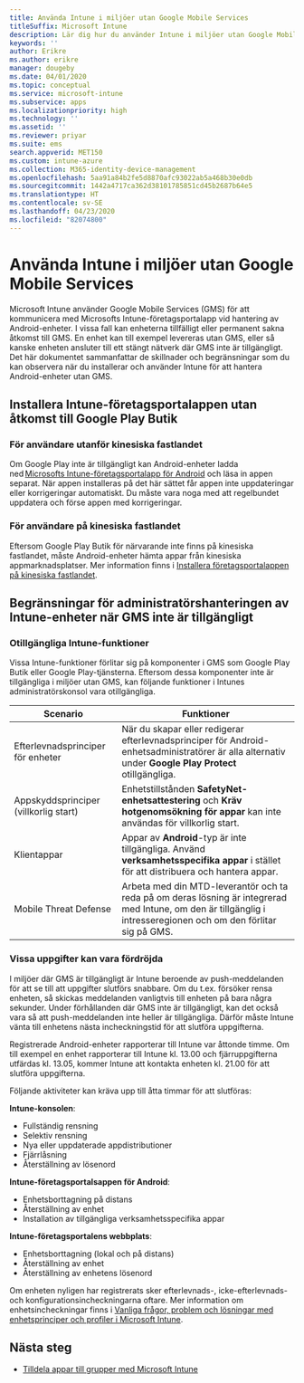 ```yaml
---
title: Använda Intune i miljöer utan Google Mobile Services
titleSuffix: Microsoft Intune
description: Lär dig hur du använder Intune i miljöer utan Google Mobile Services.
keywords: ''
author: Erikre
ms.author: erikre
manager: dougeby
ms.date: 04/01/2020
ms.topic: conceptual
ms.service: microsoft-intune
ms.subservice: apps
ms.localizationpriority: high
ms.technology: ''
ms.assetid: ''
ms.reviewer: priyar
ms.suite: ems
search.appverid: MET150
ms.custom: intune-azure
ms.collection: M365-identity-device-management
ms.openlocfilehash: 5aa91a84b2fe5d8870afc93022ab5a468b30e0db
ms.sourcegitcommit: 1442a4717ca362d38101785851cd45b2687b64e5
ms.translationtype: HT
ms.contentlocale: sv-SE
ms.lasthandoff: 04/23/2020
ms.locfileid: "82074800"
---
```

# <a name="how-to-use-intune-in-environments-without-google-mobile-services"></a>Använda Intune i miljöer utan Google Mobile Services

Microsoft Intune använder Google Mobile Services (GMS) för att kommunicera med Microsofts Intune-företagsportalapp vid hantering av Android-enheter. I vissa fall kan enheterna tillfälligt eller permanent sakna åtkomst till GMS. En enhet kan till exempel levereras utan GMS, eller så kanske enheten ansluter till ett stängt nätverk där GMS inte är tillgängligt. Det här dokumentet sammanfattar de skillnader och begränsningar som du kan observera när du installerar och använder Intune för att hantera Android-enheter utan GMS.

## <a name="install-the-intune-company-portal-app-without-access-to-the-google-play-store"></a>Installera Intune-företagsportalappen utan åtkomst till Google Play Butik 

### <a name="for-users-outside-of-mainland-china"></a>För användare utanför kinesiska fastlandet 

Om Google Play inte är tillgängligt kan Android-enheter ladda ned [Microsofts Intune-företagsportalapp för Android](https://www.microsoft.com/en-us/download/details.aspx?id=49140) och läsa in appen separat. När appen installeras på det här sättet får appen inte uppdateringar eller korrigeringar automatiskt. Du måste vara noga med att regelbundet uppdatera och förse appen med korrigeringar. 

### <a name="for-users-in-mainland-china"></a>För användare på kinesiska fastlandet 

Eftersom Google Play Butik för närvarande inte finns på kinesiska fastlandet, måste Android-enheter hämta appar från kinesiska appmarknadsplatser. Mer information finns i [Installera företagsportalappen på kinesiska fastlandet](../user-help/install-company-portal-android-china.md).

## <a name="limitations-of-intune-device-administrator-management-when-gms-is-unavailable"></a>Begränsningar för administratörshanteringen av Intune-enheter när GMS inte är tillgängligt 

### <a name="unavailable-intune-features"></a>Otillgängliga Intune-funktioner

Vissa Intune-funktioner förlitar sig på komponenter i GMS som Google Play Butik eller Google Play-tjänsterna. Eftersom dessa komponenter inte är tillgängliga i miljöer utan GMS, kan följande funktioner i Intunes administratörskonsol vara otillgängliga.  

| Scenario  | Funktioner  |
|-----------------------------------------------|--------------------------------------------------------------------------------------------------------------------------------------------------------------|
| Efterlevnadsprinciper för enheter  | När du skapar eller redigerar efterlevnadsprinciper för Android-enhetsadministratörer är alla alternativ under **Google Play Protect** otillgängliga.  |
| Appskyddsprinciper (villkorlig start)  | Enhetstillstånden **SafetyNet-enhetsattestering** och **Kräv hotgenomsökning för appar** kan inte användas för villkorlig start.  |
| Klientappar  | Appar av **Android**-typ är inte tillgängliga. Använd **verksamhetsspecifika appar** i stället för att distribuera och hantera appar.  |
| Mobile Threat Defense  | Arbeta med din MTD-leverantör och ta reda på om deras lösning är integrerad med Intune, om den är tillgänglig i intresseregionen och om den förlitar sig på GMS.  |

### <a name="some-tasks-may-be-delayed"></a>Vissa uppgifter kan vara fördröjda 

I miljöer där GMS är tillgängligt är Intune beroende av push-meddelanden för att se till att uppgifter slutförs snabbare. Om du t.ex. försöker rensa enheten, så skickas meddelanden vanligtvis till enheten på bara några sekunder. Under förhållanden där GMS inte är tillgängligt, kan det också vara så att push-meddelanden inte heller är tillgängliga. Därför måste Intune vänta till enhetens nästa incheckningstid för att slutföra uppgifterna.  

Registrerade Android-enheter rapporterar till Intune var åttonde timme. Om till exempel en enhet rapporterar till Intune kl. 13.00 och fjärruppgifterna utfärdas kl. 13.05, kommer Intune att kontakta enheten kl. 21.00 för att slutföra uppgifterna. 

Följande aktiviteter kan kräva upp till åtta timmar för att slutföras: 

**Intune-konsolen**:
- Fullständig rensning
- Selektiv rensning
- Nya eller uppdaterade appdistributioner
- Fjärrlåsning
- Återställning av lösenord

**Intune-företagsportalsappen för Android**:
- Enhetsborttagning på distans
- Återställning av enhet
- Installation av tillgängliga verksamhetsspecifika appar

**Intune-företagsportalens webbplats**:
- Enhetsborttagning (lokal och på distans)
- Återställning av enhet
- Återställning av enhetens lösenord

Om enheten nyligen har registrerats sker efterlevnads-, icke-efterlevnads- och konfigurationsincheckningarna oftare. Mer information om enhetsincheckningar finns i [Vanliga frågor, problem och lösningar med enhetsprinciper och profiler i Microsoft Intune](../configuration/device-profile-troubleshoot.md). 

## <a name="next-steps"></a>Nästa steg

- [Tilldela appar till grupper med Microsoft Intune](../apps/apps-deploy.md)

